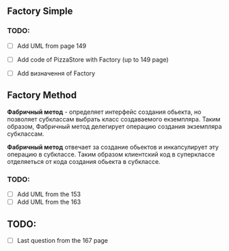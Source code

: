 ## Factory Simple

### TODO:
- [ ] Add UML from page 149
- [ ] Add code of PizzaStore with Factory (up to 149 page)
- [ ] Add визначення of Factory


## Factory Method

<strong>Фабричный метод</strong> - определяет интерфейс создания обьекта, но позволяет субклассам выбрать класс создаваемого екземпляра. Таким образом, Фабричный метод делегирует операцию создания экземпляра субклассам.

<strong>Фабричный метод</strong> отвечает за создание обьектов и инкапсулирует эту операцию в субклассе. Таким образом клиентский код в суперклассе отделяеться от кода создания обьекта в субклассе. 

### TODO:
- [ ] Add UML from the 153
- [ ] Add UML from the 163

## TODO:
- [ ] Last question from the 167 page
